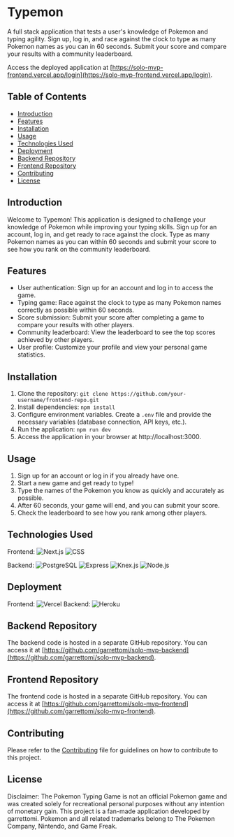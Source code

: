 # Typemon

A full stack application that tests a user's knowledge of Pokemon and typing agility. Sign up, log in, and race against the clock to type as many Pokemon names as you can in 60 seconds. Submit your score and compare your results with a community leaderboard.

Access the deployed application at [https://solo-mvp-frontend.vercel.app/login](https://solo-mvp-frontend.vercel.app/login).

## Table of Contents

- [Introduction](#introduction)
- [Features](#features)
- [Installation](#installation)
- [Usage](#usage)
- [Technologies Used](#technologies-used)
- [Deployment](#deployment)
- [Backend Repository](#backend-repository)
- [Frontend Repository](#frontend-repository)
- [Contributing](#contributing)
- [License](#license)

## Introduction

Welcome to Typemon! This application is designed to challenge your knowledge of Pokemon while improving your typing skills. Sign up for an account, log in, and get ready to race against the clock. Type as many Pokemon names as you can within 60 seconds and submit your score to see how you rank on the community leaderboard.

## Features

- User authentication: Sign up for an account and log in to access the game.
- Typing game: Race against the clock to type as many Pokemon names correctly as possible within 60 seconds.
- Score submission: Submit your score after completing a game to compare your results with other players.
- Community leaderboard: View the leaderboard to see the top scores achieved by other players.
- User profile: Customize your profile and view your personal game statistics.

## Installation

1. Clone the repository: `git clone https://github.com/your-username/frontend-repo.git`
2. Install dependencies: `npm install`
3. Configure environment variables. Create a `.env` file and provide the necessary variables (database connection, API keys, etc.).
4. Run the application: `npm run dev`
5. Access the application in your browser at http://localhost:3000.

## Usage

1. Sign up for an account or log in if you already have one.
2. Start a new game and get ready to type!
3. Type the names of the Pokemon you know as quickly and accurately as possible.
4. After 60 seconds, your game will end, and you can submit your score.
5. Check the leaderboard to see how you rank among other players.

## Technologies Used

Frontend:
![Next.js](https://img.shields.io/badge/Next.js-000000?style=flat-square&logo=next.js&logoColor=white)
![CSS](https://img.shields.io/badge/CSS-1572B6?style=flat-square&logo=CSS3&logoColor=white)

Backend:
![PostgreSQL](https://img.shields.io/badge/PostgreSQL-336791?style=flat-square&logo=postgresql&logoColor=white)
![Express](https://img.shields.io/badge/Express-000000?style=flat-square&logo=express&logoColor=white)
![Knex.js](https://img.shields.io/badge/Knex.js-0B0C0D?style=flat-square&logo=knex&logoColor=white)
![Node.js](https://img.shields.io/badge/Node.js-339933?style=flat-square&logo=node.js&logoColor=white)

## Deployment

Frontend: ![Vercel](https://img.shields.io/badge/Vercel-000000?style=flat-square&logo=vercel&logoColor=white)
Backend: ![Heroku](https://img.shields.io/badge/Heroku-430098?style=flat-square&logo=heroku&logoColor=white)

## Backend Repository

The backend code is hosted in a separate GitHub repository. You can access it at [https://github.com/garrettomi/solo-mvp-backend](https://github.com/garrettomi/solo-mvp-backend).

## Frontend Repository

The frontend code is hosted in a separate GitHub repository. You can access it at [https://github.com/garrettomi/solo-mvp-frontend](https://github.com/garrettomi/solo-mvp-frontend).

## Contributing

Please refer to the [Contributing](CONTRIBUTING.md) file for guidelines on how to contribute to this project.

## License

Disclaimer: The Pokemon Typing Game is not an official Pokemon game and was created solely for recreational personal purposes without any intention of monetary gain. This project is a fan-made application developed by garrettomi. Pokemon and all related trademarks belong to The Pokemon Company, Nintendo, and Game Freak.

